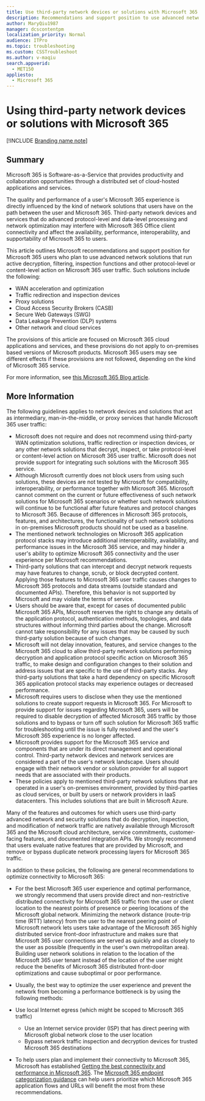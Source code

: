 ```yaml
---
title: Use third-party network devices or solutions with Microsoft 365
description: Recommendations and support position to use advanced network solutions for active decryption, filtering, inspection functions, and other protocol-level or content-level action on Microsoft 365 user traffic.
author: MaryQiu1987
manager: dcscontentpm
localization_priority: Normal
audience: ITPro
ms.topic: troubleshooting
ms.custom: CSSTroubleshoot
ms.author: v-maqiu
search.appverid: 
  - MET150
appliesto: 
  - Microsoft 365
---
```


# Using third-party network devices or solutions with Microsoft 365

[!INCLUDE [Branding name note](../../../includes/branding-name-note.md)]

## Summary

Microsoft 365 is Software-as-a-Service that provides productivity and collaboration opportunities through a distributed set of cloud-hosted applications and services.

The quality and performance of a user's Microsoft 365 experience is directly influenced by the kind of network solutions that users have on the path between the user and Microsoft 365. Third-party network devices and services that do advanced protocol-level and data-level processing and network optimization may interfere with Microsoft 365 Office client connectivity and affect the availability, performance, interoperability, and supportability of Microsoft 365 to users.

This article outlines Microsoft recommendations and support position for Microsoft 365 users who plan to use advanced network solutions that run active decryption, filtering, inspection functions and other protocol-level or content-level action on Microsoft 365 user traffic. Such solutions include the following:

- WAN acceleration and optimization
- Traffic redirection and inspection devices
- Proxy solutions
- Cloud Access Security Brokers (CASB)
- Secure Web Gateways (SWG)
- Data Leakage Prevention (DLP) systems
- Other network and cloud services

The provisions of this article are focused on Microsoft 365 cloud applications and services, and these provisions do not apply to on-premises based versions of Microsoft products. Microsoft 365 users may see different effects if these provisions are not followed, depending on the kind of Microsoft 365 service.

For more information, see [this Microsoft 365 Blog article](https://aka.ms/ipurlblog).  

## More Information

The following guidelines applies to network devices and solutions that act as intermediary, man-in-the-middle, or proxy services that handle Microsoft 365 user traffic:

- Microsoft does not require and does not recommend using third-party WAN optimization solutions, traffic redirection or inspection devices, or any other network solutions that decrypt, inspect, or take protocol-level or content-level action on Microsoft 365 user traffic. Microsoft does not provide support for integrating such solutions with the Microsoft 365 service.
- Although Microsoft currently does not block users from using such solutions, these devices are not tested by Microsoft for compatibility, interoperability, or performance together with Microsoft 365. Microsoft cannot comment on the current or future effectiveness of such network solutions for Microsoft 365 scenarios or whether such network solutions will continue to be functional after future features and protocol changes to Microsoft 365. Because of differences in Microsoft 365 protocols, features, and architectures, the functionality of such network solutions in on-premises Microsoft products should not be used as a baseline.
- The mentioned network technologies on Microsoft 365 application protocol stacks may introduce additional interoperability, availability, and performance issues in the Microsoft 365 service, and may hinder a user's ability to optimize Microsoft 365 connectivity and the user experience per Microsoft recommendations.
- Third-party solutions that can intercept and decrypt network requests may have features to change, scrub, or block decrypted content. Applying those features to Microsoft 365 user traffic causes changes to Microsoft 365 protocols and data streams (outside standard and documented APIs). Therefore, this behavior is not supported by Microsoft and may violate the terms of service.
- Users should be aware that, except for cases of documented public Microsoft 365 APIs, Microsoft reserves the right to change any details of the application protocol, authentication methods, topologies, and data structures without informing third parties about the change. Microsoft cannot take responsibility for any issues that may be caused by such third-party solution because of such changes.
- Microsoft will not delay innovation, features, and service changes to the Microsoft 365 cloud to allow third-party network solutions performing decryption and application protocol specific action on Microsoft 365 traffic, to make design and configuration changes to their solution and address issues that are specific to the use of third-party stacks. Any third-party solutions that take a hard dependency on specific Microsoft 365 application protocol stacks may experience outages or decreased performance.
- Microsoft requires users to disclose when they use the mentioned solutions to create support requests in Microsoft 365. For Microsoft to provide support for issues regarding Microsoft 365, users will be required to disable decryption of affected Microsoft 365 traffic by those solutions and to bypass or turn off such solution for Microsoft 365 traffic for troubleshooting until the issue is fully resolved and the user's Microsoft 365 experience is no longer affected.
- Microsoft provides support for the Microsoft 365 service and components that are under its direct management and operational control. Third-party network devices and network services are considered a part of the user's network landscape. Users should engage with their network vendor or solution provider for all support needs that are associated with their products.
- These policies apply to mentioned third-party network solutions that are operated in a user's on-premises environment, provided by third-parties as cloud services, or built by users or network providers in IaaS datacenters. This includes solutions that are built in Microsoft Azure.

Many of the features and outcomes for which users use third-party advanced network and security solutions that do decryption, inspection, and modification of network traffic are natively available through Microsoft 365 and the Microsoft cloud architecture, service commitments, customer-facing features, and documented integration APIs. We strongly recommend that users evaluate native features that are provided by Microsoft, and remove or bypass duplicate network processing layers for Microsoft 365 traffic.

In addition to these policies, the following are general recommendations to optimize connectivity to Microsoft 365:

- For the best Microsoft 365 user experience and optimal performance, we strongly recommend that users provide direct and non-restrictive distributed connectivity for Microsoft 365 traffic from the user or client location to the nearest points of presence or peering locations of the Microsoft global network. Minimizing the network distance (route-trip time (RTT) latency) from the user to the nearest peering point of Microsoft network lets users take advantage of the Microsoft 365 highly distributed service front-door infrastructure and makes sure that Microsoft 365 user connections are served as quickly and as closely to the user as possible (frequently in the user's own metropolitan area). Building user network solutions in relation to the location of the Microsoft 365 user tenant instead of the location of the user might reduce the benefits of Microsoft 365 distributed front-door optimizations and cause suboptimal or poor performance.
- Usually, the best way to optimize the user experience and prevent the network from becoming a performance bottleneck is by using the following methods:

- Use local Internet egress (which might be scoped to Microsoft 365 traffic)
  - Use an Internet service provider (ISP) that has direct peering with Microsoft global network close to the user location
  - Bypass network traffic inspection and decryption devices for trusted Microsoft 365 destinations

- To help users plan and implement their connectivity to Microsoft 365, Microsoft has established [Getting the best connectivity and performance in Microsoft 365](https://aka.ms/Office365Networking). The [Microsoft 365 endpoint categorization guidance](https://aka.ms/ipUrlBlog) can help users prioritize which Microsoft 365 application flows and URLs will benefit the most from these recommendations.
